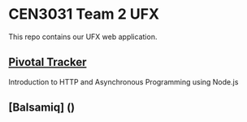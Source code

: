 # CEN3031 Team 2 UFX

This repo contains our UFX web application.

## [Pivotal Tracker]()
Introduction to HTTP and Asynchronous Programming using Node.js

## [Balsamiq] ()
